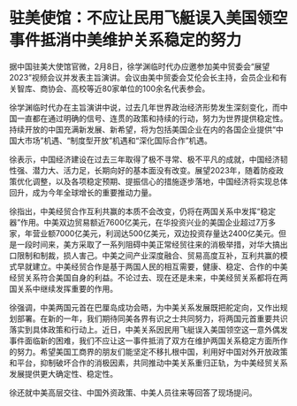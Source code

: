 # 驻美使馆：不应让民用飞艇误入美国领空事件抵消中美维护关系稳定的努力

据中国驻美大使馆官微，2月8日，徐学渊临时代办应邀参加美中贸委会“展望2023”视频会议并发表主旨演讲。会议由美中贸委会艾伦会长主持，会员企业和有关智库、商协会、高校等近80家单位的100余名代表参会。

徐学渊临时代办在主旨演讲中说，过去几年世界政治经济形势发生深刻变化，而中国一直都在通过明确的信号、连贯的政策和持续的行动，努力为世界提供稳定性。持续开放的中国充满新发展、新希望，将为包括美国企业在内的各国企业提供“中国大市场”机遇、“制度型开放”机遇和“深化国际合作”机遇。

徐表示，中国经济建设在过去三年取得了极不寻常、极不平凡的成就，中国经济韧性强、潜力大、活力足，长期向好的基本面没有改变。展望2023年，随着防疫政策优化调整，以及各项稳定预期、提振信心的措施逐步落地，中国经济将实现总体回升，成为今年全球增长的重要推动力量。

徐指出，中美经贸合作互利共赢的本质不会改变，仍将在两国关系中发挥“稳定器”作用。中美双边贸易额近7600亿美元，在华投资兴业的美国企业超过7万多家，年营业额7000亿美元，利润达500亿美元，双边投资存量达2400亿美元。但是一段时间来，美方采取了一系列阻碍中美正常经贸往来的消极举措，对华大搞出口限制和制裁，损人害己。中美之间产业深度融合、贸易高度互补，互利共赢的模式早就建立。中美经贸合作是基于两国人民的相互需要，健康、稳定、合作的中美经贸关系符合美国自身的利益。不论过去、现在还是未来，中美经贸关系都将在两国关系中继续发挥重要的作用。

徐强调，中美两国元首在巴厘岛成功会晤，为中美关系发展既把舵定向，又作出规划部署。在新的一年，我们期待同美各界有识之士共同努力，将两国元首重要共识落实到具体政策和行动上。近日，中美关系因民用飞艇误入美国领空这一意外偶发事件面临新的困难，我们不应让这一事件抵消了双方在维护两国关系稳定方面所作的努力。希望美国工商界的朋友们能坚定不移扎根中国，利用好中国对外开放政策和平台，抑制破坏合作的消极因素，共同推动中美关系重归正轨，为中美经贸关系发展提供更大确定性、稳定性。

徐还就中美高层交往、中国外资政策、中美人员往来等回答了现场提问。


